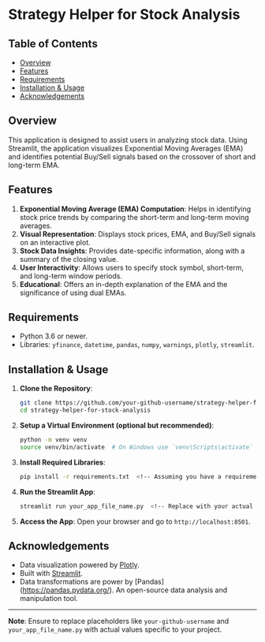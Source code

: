 # Strategy Helper for Stock Analysis

## Table of Contents
- [Overview](#overview)
- [Features](#features)
- [Requirements](#requirements)
- [Installation & Usage](#installation--usage)
- [Acknowledgements](#acknowledgements)

## Overview

This application is designed to assist users in analyzing stock data. Using Streamlit, the application visualizes Exponential Moving Averages (EMA) and identifies potential Buy/Sell signals based on the crossover of short and long-term EMA.

## Features
1. **Exponential Moving Average (EMA) Computation**: Helps in identifying stock price trends by comparing the short-term and long-term moving averages.
2. **Visual Representation**: Displays stock prices, EMA, and Buy/Sell signals on an interactive plot.
3. **Stock Data Insights**: Provides date-specific information, along with a summary of the closing value.
4. **User Interactivity**: Allows users to specify stock symbol, short-term, and long-term window periods.
5. **Educational**: Offers an in-depth explanation of the EMA and the significance of using dual EMAs.

## Requirements

- Python 3.6 or newer.
- Libraries: `yfinance`, `datetime`, `pandas`, `numpy`, `warnings`, `plotly`, `streamlit`.

## Installation & Usage

1. **Clone the Repository**:
    ```bash
    git clone https://github.com/your-github-username/strategy-helper-for-stock-analysis.git
    cd strategy-helper-for-stock-analysis
    ```

2. **Setup a Virtual Environment (optional but recommended)**:
    ```bash
    python -m venv venv
    source venv/bin/activate  # On Windows use `venv\Scripts\activate`
    ```

3. **Install Required Libraries**:
    ```bash
    pip install -r requirements.txt  <!-- Assuming you have a requirements.txt file with necessary libraries -->
    ```

4. **Run the Streamlit App**:
    ```bash
    streamlit run your_app_file_name.py  <!-- Replace with your actual app file name if different -->
    ```

5. **Access the App**: Open your browser and go to `http://localhost:8501`.

## Acknowledgements

- Data visualization powered by [Plotly](https://plotly.com/).
- Built with [Streamlit](https://www.streamlit.io/).
- Data transformations are power by [Pandas] (https://pandas.pydata.org/). An open-source data analysis and manipulation tool.

---

**Note**: Ensure to replace placeholders like `your-github-username` and `your_app_file_name.py` with actual values specific to your project.

